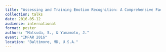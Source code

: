 ```yaml
---
title: "Assessing and Training Emotion Recognition: A Comprehensive Facial Expression Training Program for Children with ASD"
collection: talks
date: 2016-05-12
audience: international
format: poster
authors: "Matsuda, S., & Yamamoto, J."
event: "IMFAR 2016"
location: "Baltimore, MD, U.S.A."
---
```

